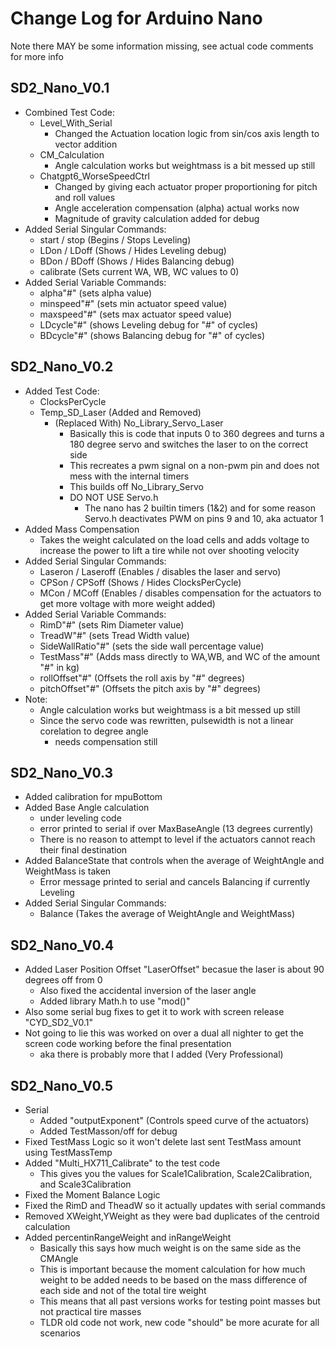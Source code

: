 # Change Log for Arduino Nano
Note there MAY be some information missing, see actual code comments for more info

## SD2_Nano_V0.1
- Combined Test Code:
  - Level_With_Serial
    - Changed the Actuation location logic from sin/cos axis length to vector addition
  - CM_Calculation
    - Angle calculation works but weightmass is a bit messed up still
  - Chatgpt6_WorseSpeedCtrl
    - Changed by giving each actuator proper proportioning for pitch and roll values
    - Angle acceleration compensation (alpha) actual works now
    - Magnitude of gravity calculation added for debug
- Added Serial Singular Commands:
  - start / stop (Begins / Stops Leveling)
  - LDon / LDoff (Shows / Hides Leveling debug)
  - BDon / BDoff (Shows / Hides Balancing debug)
  - calibrate (Sets current WA, WB, WC values to 0)
- Added Serial Variable Commands:
  - alpha"#" (sets alpha value)
  - minspeed"#" (sets min actuator speed value)
  - maxspeed"#" (sets max actuator speed value)
  - LDcycle"#" (shows Leveling debug for "#" of cycles)
  - BDcycle"#" (shows Balancing debug for "#" of cycles)

## SD2_Nano_V0.2
- Added Test Code:
  - ClocksPerCycle
  - Temp_SD_Laser (Added and Removed)
    - (Replaced With) No_Library_Servo_Laser
      - Basically this is code that inputs 0 to 360 degrees and turns a 180 degree servo and switches the laser to on the correct side
      - This recreates a pwm signal on a non-pwm pin and does not mess with the internal timers
      - This builds off No_Library_Servo
      - DO NOT USE Servo.h
        - The nano has 2 builtin timers (1&2) and for some reason Servo.h deactivates PWM on pins 9 and 10, aka actuator 1
- Added Mass Compensation
  - Takes the weight calculated on the load cells and adds voltage to increase the power to lift a tire while not over shooting velocity
- Added Serial Singular Commands:
  - Laseron / Laseroff (Enables / disables the laser and servo)
  - CPSon / CPSoff (Shows / Hides ClocksPerCycle)
  - MCon / MCoff (Enables / disables compensation for the actuators to get more voltage with more weight added)
- Added Serial Variable Commands:
  - RimD"#" (sets Rim Diameter value)
  - TreadW"#" (sets Tread Width value)
  - SideWallRatio"#" (sets the side wall percentage value)
  - TestMass"#" (Adds mass directly to WA,WB, and WC of the amount "#" in kg)
  - rollOffset"#" (Offsets the roll axis by "#" degrees)
  - pitchOffset"#" (Offsets the pitch axis by "#" degrees)
- Note:
  - Angle calculation works but weightmass is a bit messed up still
  - Since the servo code was rewritten, pulsewidth is not a linear corelation to degree angle
    - needs compensation still

## SD2_Nano_V0.3
- Added calibration for mpuBottom
- Added Base Angle calculation
  - under leveling code
  - error printed to serial if over MaxBaseAngle (13 degrees currently)
  - There is no reason to attempt to level if the actuators cannot reach their final destination
- Added BalanceState that controls when the average of WeightAngle and WeightMass is taken
  - Error message printed to serial and cancels Balancing if currently Leveling
- Added Serial Singular Commands:
  - Balance (Takes the average of WeightAngle and WeightMass)

## SD2_Nano_V0.4
- Added Laser Position Offset "LaserOffset" becasue the laser is about 90 degrees off from 0
  - Also fixed the accidental inversion of the laser angle
  - Added library Math.h to use "mod()"
- Also some serial bug fixes to get it to work with screen release "CYD_SD2_V0.1"
- Not going to lie this was worked on over a dual all nighter to get the screen code working before the final presentation
  - aka there is probably more that I added (Very Professional)
 
## SD2_Nano_V0.5
- Serial
  - Added "outputExponent" (Controls speed curve of the actuators)
  - Added TestMasson/off for debug
- Fixed TestMass Logic so it won't delete last sent TestMass amount using TestMassTemp
- Added "Multi_HX711_Calibrate" to the test code
  - This gives you the values for Scale1Calibration, Scale2Calibration, and Scale3Calibration
- Fixed the Moment Balance Logic
- Fixed the RimD and TheadW so it actually updates with serial commands
- Removed XWeight,YWeight as they were bad duplicates of the centroid calculation
- Added percentinRangeWeight and inRangeWeight
  - Basically this says how much weight is on the same side as the CMAngle
  - This is important because the moment calculation for how much weight to be added needs to be based on the mass difference of each side and not of the total tire weight
  - This means that all past versions works for testing point masses but not practical tire masses
  - TLDR old code not work, new code "should" be more acurate for all scenarios

